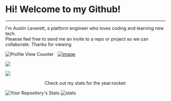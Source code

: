 # Hi! Welcome to my Github!
---
I'm Austin Leverett, a platform engineer who loves coding and learning new tech.<br> 
Pleaese feel free to send me an invite to a repo or project so we can collaborate. Thanks for viewing

![Profile View Counter](https://komarev.com/ghpvc/?username=miliaus)&nbsp;&nbsp; 
[![image](https://img.shields.io/badge/LinkedIn-0077B5?style=for-the-badge&logo=linkedin&logoColor=white)](https://www.linkedin.com/in/all09/)


<a href="https://www.linkedin.com/in/all09/"><img src="https://img.shields.io/badge/LinkedIn-0077B5?style=for-the-badge&logo=linkedin&logoColor=white"></a>




<img src="https://img.shields.io/badge/LinkedIn-0077B5?style=for-the-badge&logo=linkedin&logoColor=white" /> 


<p align="center">
Check out my stats for the year:rocket:

![Your Repository's Stats](https://github-readme-stats.vercel.app/api?username=miliaus&show_icons=true) 
![stats](https://github-readme-stats.vercel.app/api/top-langs/?username=miliaus)
</p>



